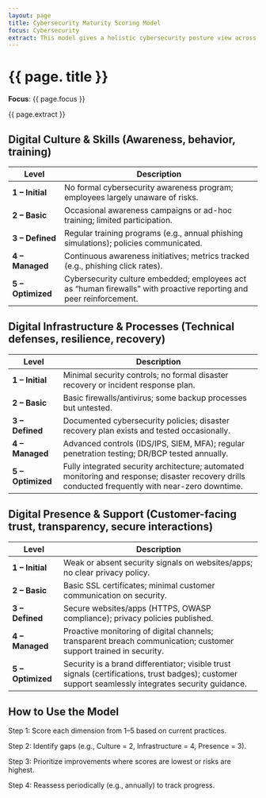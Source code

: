 ```yaml
---
layout: page
title: Cybersecurity Maturity Scoring Model
focus: Cybersecurity
extract: This model gives a holistic cybersecurity posture view across people, systems, and customer-facing trust.
---
```


# {{ page. title }}

**Focus**: {{ page.focus }}

{{ page.extract }}

## Digital Culture & Skills (Awareness, behavior, training)

| Level | Description |
|-------|-------------|
| **1 – Initial** | No formal cybersecurity awareness program; employees largely unaware of risks. |
| **2 – Basic** | Occasional awareness campaigns or ad-hoc training; limited participation. |
| **3 – Defined** | Regular training programs (e.g., annual phishing simulations); policies communicated. |
| **4 – Managed** | Continuous awareness initiatives; metrics tracked (e.g., phishing click rates). |
| **5 – Optimized** | Cybersecurity culture embedded; employees act as “human firewalls” with proactive reporting and peer reinforcement. |

## Digital Infrastructure & Processes (Technical defenses, resilience, recovery)

| Level | Description |
|-------|-------------|
| **1 – Initial** | Minimal security controls; no formal disaster recovery or incident response plan. |
| **2 – Basic** | Basic firewalls/antivirus; some backup processes but untested. |
| **3 – Defined** | Documented cybersecurity policies; disaster recovery plan exists and tested occasionally. |
| **4 – Managed** | Advanced controls (IDS/IPS, SIEM, MFA); regular penetration testing; DR/BCP tested annually. |
| **5 – Optimized** | Fully integrated security architecture; automated monitoring and response; disaster recovery drills conducted frequently with near-zero downtime. |

## Digital Presence & Support (Customer-facing trust, transparency, secure interactions)

| Level | Description |
|-------|-------------|
| **1 – Initial** | Weak or absent security signals on websites/apps; no clear privacy policy. |
| **2 – Basic** | Basic SSL certificates; minimal customer communication on security. |
| **3 – Defined** | Secure websites/apps (HTTPS, OWASP compliance); privacy policies published. |
| **4 – Managed** | Proactive monitoring of digital channels; transparent breach communication; customer support trained in security. |
| **5 – Optimized** | Security is a brand differentiator; visible trust signals (certifications, trust badges); customer support seamlessly integrates security guidance. |

##   How to Use the Model
Step 1: Score each dimension from 1–5 based on current practices.

Step 2: Identify gaps (e.g., Culture = 2, Infrastructure = 4, Presence = 3).

Step 3: Prioritize improvements where scores are lowest or risks are highest.

Step 4: Reassess periodically (e.g., annually) to track progress.